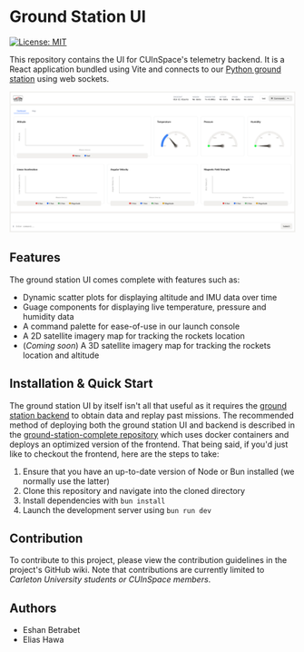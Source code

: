 # Ground Station UI
[![License: MIT](https://img.shields.io/badge/License-MIT-green.svg)](https://opensource.org/licenses/MIT)

This repository contains the UI for CUInSpace's telemetry backend. It is a React application bundled using Vite and connects to our [Python ground station](https://github.com/CarletonURocketry/ground-station) using web sockets.

<!-- TODO: Get a better picture with live data -->
![Up-to-date screenshot of the telemetry dashboard in an idle state](public/telem-dashboard.png)

## Features
The ground station UI comes complete with features such as:
- Dynamic scatter plots for displaying altitude and IMU data over time
- Guage components for displaying live temperature, pressure and humidity data
- A command palette for ease-of-use in our launch console
- A 2D satellite imagery map for tracking the rockets location
- (*Coming soon*) A 3D satellite imagery map for tracking the rockets location and altitude 

<!-- TODO: Add a side by side view of the 2d and 3d maps -->
<!-- Refer to this: https://stackoverflow.com/questions/24319505/how-can-one-display-images-side-by-side-in-a-github-readme-md -->

## Installation & Quick Start
The ground station UI by itself isn't all that useful as it requires the [ground station backend](https://github.com/CarletonURocketry/ground-station) to obtain data and replay past missions. The recommended method of deploying both the ground station UI and backend is described in the [ground-station-complete repository](https://github.com/CarletonURocketry/ground-station-complete) which uses docker containers and deploys an optimized version of the frontend. That being said, if you'd just like to checkout the frontend, here are the steps to take:
1. Ensure that you have an up-to-date version of Node or Bun installed (we normally use the latter)
2. Clone this repository and navigate into the cloned directory
3. Install dependencies with `bun install`
4. Launch the development server using `bun run dev`

## Contribution
To contribute to this project, please view the contribution guidelines in the project's GitHub wiki. Note that contributions are currently limited to *Carleton University students or CUInSpace members*.

## Authors
- Eshan Betrabet
- Elias Hawa